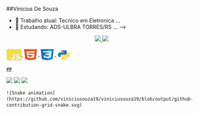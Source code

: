 ##Vinicius De Souza
- 🔭 Trabalho atual: Tecnico em Eletronica ...
- 🌱 Estudando: ADS-ULBRA TORRES/RS ...
-->
<div align="center">
    <a href="https://github.com/rafaballerini">
    <img height="180em" src="https://github-readme-stats.vercel.app/api?username=Viniciusouza19&show_icons=true&theme=dracula&include_all_commits=true&count_private=true"/>
    <img height="180em" src="https://github-readme-stats.vercel.app/api/top-langs/?username=Viniciusouza19&layout=compact&langs_count=7&theme=dracula"/>
  </div>
  <div style="display: inline_block"><br>
    <img align="center" alt="Vini-Js" height="30" width="40" src="https://raw.githubusercontent.com/devicons/devicon/master/icons/javascript/javascript-plain.svg">
    <img align="center" alt="Vini-HTML" height="30" width="40" src="https://raw.githubusercontent.com/devicons/devicon/master/icons/html5/html5-original.svg">
    <img align="center" alt="Vini-CSS" height="30" width="40" src="https://raw.githubusercontent.com/devicons/devicon/master/icons/css3/css3-original.svg">
    <img align="center" alt="Vini-Python" height="30" width="40" src="https://raw.githubusercontent.com/devicons/devicon/master/icons/python/python-original.svg">
  </div>
    
    ##
   
  <div> 
    <a href="https://www.instagram.com/viniciusn1909/" target="_blank"><img src="https://img.shields.io/badge/-Instagram-%23E4405F?style=for-the-badge&logo=instagram&logoColor=white" target="_blank"></a>
   <a href="https://discord.gg/wagxzStdcR" target="_blank"><img src="https://img.shields.io/badge/Discord-7289DA?style=for-the-badge&logo=discord&logoColor=white" target="_blank"></a> 
    <a href="https://www.linkedin.com/in/vinicius-de-souza-nascimento-644a0923a" target="_blank"><img src="https://img.shields.io/badge/-LinkedIn-%230077B5?style=for-the-badge&logo=linkedin&logoColor=white" target="_blank"></a> 
   
    ![Snake animation](https://github.com/viniciusouza19/viniciusouza19/blob/output/github-contribution-grid-snake.svg)
   
  </div>
